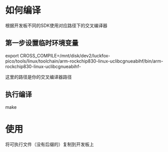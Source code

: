 # 如何编译
根据开发板不同的SDK使用对应路径下的交叉编译器
## 第一步设置临时环境变量
export CROSS_COMPILE=/mnt/disk/dev2/luckfox-pico/tools/linux/toolchain/arm-rockchip830-linux-uclibcgnueabihf/bin/arm-rockchip830-linux-uclibcgnueabihf-

这里的路径是你的交叉编译器路径

## 执行编译
make

# 使用
将可执行文件（没有后缀的）复制到开发板上
